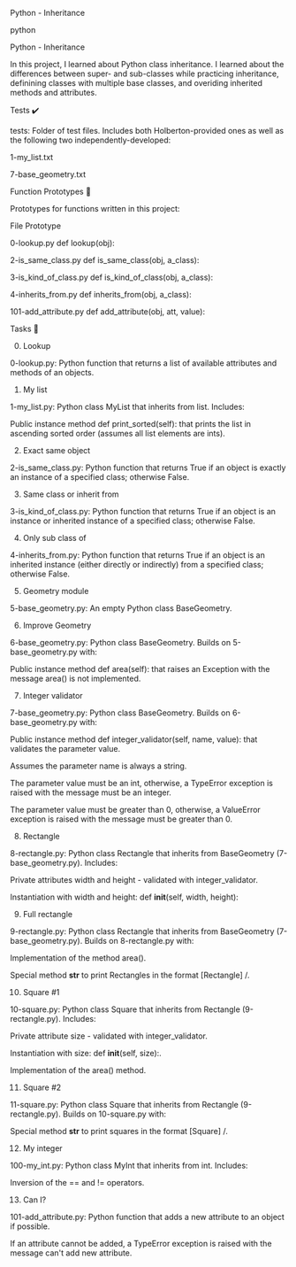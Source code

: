 Python - Inheritance



python



Python - Inheritance

In this project, I learned about Python class inheritance. I learned about the differences between super- and sub-classes while practicing inheritance, definining classes with multiple base classes, and overiding inherited methods and attributes.



Tests ✔️

tests: Folder of test files. Includes both Holberton-provided ones as well as the following two independently-developed:

1-my_list.txt

7-base_geometry.txt

Function Prototypes 💾

Prototypes for functions written in this project:



File	Prototype

0-lookup.py	def lookup(obj):

2-is_same_class.py	def is_same_class(obj, a_class):

3-is_kind_of_class.py	def is_kind_of_class(obj, a_class):

4-inherits_from.py	def inherits_from(obj, a_class):

101-add_attribute.py	def add_attribute(obj, att, value):

Tasks 📃

0. Lookup



0-lookup.py: Python function that returns a list of available attributes and methods of an objects.

1. My list



1-my_list.py: Python class MyList that inherits from list. Includes:

Public instance method def print_sorted(self): that prints the list in ascending sorted order (assumes all list elements are ints).

2. Exact same object



2-is_same_class.py: Python function that returns True if an object is exactly an instance of a specified class; otherwise False.

3. Same class or inherit from



3-is_kind_of_class.py: Python function that returns True if an object is an instance or inherited instance of a specified class; otherwise False.

4. Only sub class of



4-inherits_from.py: Python function that returns True if an object is an inherited instance (either directly or indirectly) from a specified class; otherwise False.

5. Geometry module



5-base_geometry.py: An empty Python class BaseGeometry.

6. Improve Geometry



6-base_geometry.py: Python class BaseGeometry. Builds on 5-base_geometry.py with:

Public instance method def area(self): that raises an Exception with the message area() is not implemented.

7. Integer validator



7-base_geometry.py: Python class BaseGeometry. Builds on 6-base_geometry.py with:

Public instance method def integer_validator(self, name, value): that validates the parameter value.

Assumes the parameter name is always a string.

The parameter value must be an int, otherwise, a TypeError exception is raised with the message <name> must be an integer.

The parameter value must be greater than 0, otherwise, a ValueError exception is raised with the message <value> must be greater than 0.

8. Rectangle



8-rectangle.py: Python class Rectangle that inherits from BaseGeometry (7-base_geometry.py). Includes:

Private attributes width and height - validated with integer_validator.

Instantiation with width and height: def __init__(self, width, height):

9. Full rectangle



9-rectangle.py: Python class Rectangle that inherits from BaseGeometry (7-base_geometry.py). Builds on 8-rectangle.py with:

Implementation of the method area().

Special method __str__ to print Rectangles in the format [Rectangle] <width>/<height>.

10. Square #1



10-square.py: Python class Square that inherits from Rectangle (9-rectangle.py). Includes:

Private attribute size - validated with integer_validator.

Instantiation with size: def __init__(self, size):.

Implementation of the area() method.

11. Square #2



11-square.py: Python class Square that inherits from Rectangle (9-rectangle.py). Builds on 10-square.py with:

Special method __str__ to print squares in the format [Square] <width>/<height>.

12. My integer



100-my_int.py: Python class MyInt that inherits from int. Includes:

Inversion of the == and != operators.

13. Can I?



101-add_attribute.py: Python function that adds a new attribute to an object if possible.

If an attribute cannot be added, a TypeError exception is raised with the message can't add new attribute.
